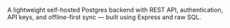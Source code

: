 A lightweight self-hosted Postgres backend with REST API, authentication, API keys, and offline-first sync — built using Express and raw SQL.
